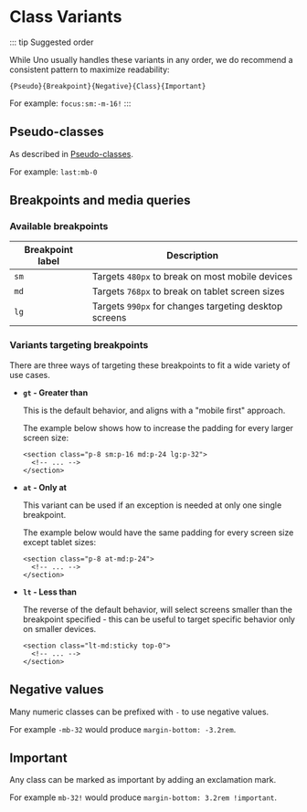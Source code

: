 # Class Variants

::: tip Suggested order

While Uno usually handles these variants in any order, we do recommend a consistent pattern to maximize readability:

`{Pseudo}{Breakpoint}{Negative}{Class}{Important}`

For example: `focus:sm:-m-16!`
:::

## Pseudo-classes

As described in [Pseudo-classes](/css/states#pseudo-classes).

For example: `last:mb-0`

## Breakpoints and media queries

### Available breakpoints

| Breakpoint label | Description                                                  |
|------------------|--------------------------------------------------------------|
| `sm`             | Targets `480px` to break on most mobile devices              |
| `md`             | Targets `768px` to break on tablet screen sizes              |
| `lg`             | Targets `990px` for changes targeting desktop screens        |

### Variants targeting breakpoints
There are three ways of targeting these breakpoints to fit a wide variety of use cases.

- **`gt` - Greater than**
 
  This is the default behavior, and aligns with a "mobile first" approach.

  The example below shows how to increase the padding for every larger screen size:

  ```html{1}
  <section class="p-8 sm:p-16 md:p-24 lg:p-32">
    <!-- ... -->
  </section>
  ```

- **`at` - Only at**

  This variant can be used if an exception is needed at only one single breakpoint.

  The example below would have the same padding for every screen size except tablet sizes:

  ```html{1}
  <section class="p-8 at-md:p-24">
    <!-- ... -->
  </section>
  ```

- **`lt` - Less than**

  The reverse of the default behavior, will select screens smaller than the breakpoint specified - this can be useful to target specific behavior only on smaller devices.

  ```html{1}
  <section class="lt-md:sticky top-0">
    <!-- ... -->
  </section>
  ```

## Negative values

Many numeric classes can be prefixed with `-` to use negative values.

For example `-mb-32` would produce `margin-bottom: -3.2rem`.

## Important

Any class can be marked as important by adding an exclamation mark.

For example `mb-32!` would produce `margin-bottom: 3.2rem !important`.
